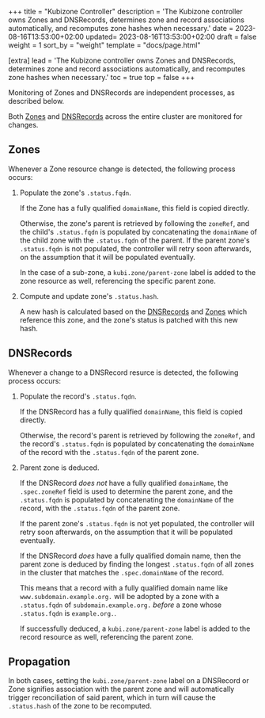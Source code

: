 +++
title = "Kubizone Controller"
description = 'The Kubizone controller owns Zones and DNSRecords, determines zone and record associations automatically, and recomputes zone hashes when necessary.'
date = 2023-08-16T13:53:00+02:00
updated= 2023-08-16T13:53:00+02:00
draft = false
weight = 1
sort_by = "weight"
template = "docs/page.html"

[extra]
lead = 'The Kubizone controller owns Zones and DNSRecords, determines zone and record associations automatically, and recomputes zone hashes when necessary.'
toc = true
top = false
+++

Monitoring of Zones and DNSRecords are independent processes, as described below.

Both [Zones](@/docs/custom-resources/zone.md) and [DNSRecords](@/docs/custom-resources/dnsrecord.md)
across the entire cluster are monitored for changes.

## Zones

Whenever a Zone resource change is detected, the following process occurs:

1. Populate the zone's `.status.fqdn`.
      
   If the Zone has a fully qualified `domainName`, this field is copied directly.
   
   Otherwise, the zone's parent is retrieved by following the `zoneRef`, and the child's `.status.fqdn` is
   populated by concatenating the `domainName` of the child zone with the `.status.fqdn` of the parent. 
   If the parent zone's `.status.fqdn` is not populated, the controller will retry soon afterwards, on the
   assumption that it will be populated eventually.
   
   In the case of a sub-zone, a `kubi.zone/parent-zone` label is added to the zone resource as well, referencing the
   specific parent zone.
   
2. Compute and update zone's `.status.hash`.
   
   A new hash is calculated based on the [DNSRecords](@/docs/custom-resources/dnsrecord.md) and
   [Zones](@/docs/custom-resources/zone.md) which reference this zone, and the zone's status is patched
   with this new hash.

## DNSRecords

Whenever a change to a DNSRecord resurce is detected, the following process occurs:

1. Populate the record's `.status.fqdn`.
     
   If the DNSRecord has a fully qualified `domainName`, this field is copied directly.

   Otherwise, the record's parent is retrieved by following the `zoneRef`, and the record's `.status.fqdn` is
   populated by concatenating the `domainName` of the record with the `.status.fqdn` of the parent zone.

2. Parent zone is deduced.

   If the DNSRecord *does not* have a fully qualified `domainName`, the `.spec.zoneRef` field
   is used to determine the parent zone, and the `.status.fqdn` is populated by concatenating the
   `domainName` of the record, with the `.status.fqdn` of the parent zone.
   
   If the parent zone's `.status.fqdn` is not yet populated, the controller will retry soon afterwards,
   on the assumption that it will be populated eventually.
   
   If the DNSRecord *does* have a fully qualified domain name, then the parent zone is deduced by finding
   the longest `.status.fqdn` of all zones in the cluster that matches the `.spec.domainName` of the record.
   
   This means that a record with a fully qualified domain name like `www.subdomain.example.org.` will be adopted
   by a zone with a `.status.fqdn` of `subdomain.example.org.` *before* a zone whose `.status.fqdn` is `example.org.`.
   
   If successfully deduced, a `kubi.zone/parent-zone` label is added to the record resource as well, referencing the parent zone.
   
## Propagation
In both cases, setting the `kubi.zone/parent-zone` label on a DNSRecord or Zone signifies association with the
parent zone and will automatically trigger reconciliation of said parent, which in turn will cause the `.status.hash`
of the zone to be recomputed.
